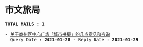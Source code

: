 # 市文旅局
<pre><b>TOTAL MAILS : 1</b></pre>
<pre>
- <a href="../../categories/mails/6868.md">关于商州区中心广场「城市书房」的几点意见和咨询</a><br/>  Query Date : <b>2021-01-28</b> - Reply Date : <b>2021-01-29</b>
</pre>